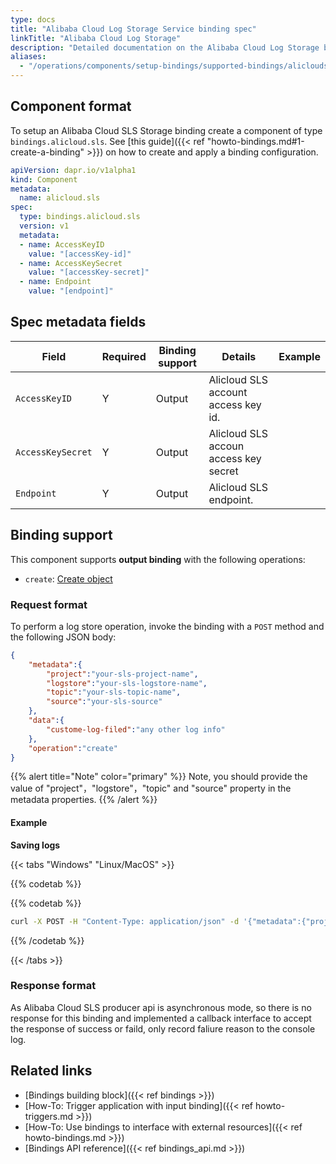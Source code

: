 ```yaml
---
type: docs
title: "Alibaba Cloud Log Storage Service binding spec"
linkTitle: "Alibaba Cloud Log Storage"
description: "Detailed documentation on the Alibaba Cloud Log Storage binding component"
aliases:
  - "/operations/components/setup-bindings/supported-bindings/alicloudsls/"
---
```


## Component format

To setup an Alibaba Cloud SLS Storage binding create a component of type `bindings.alicloud.sls`. See [this guide]({{< ref "howto-bindings.md#1-create-a-binding" >}}) on how to create and apply a binding configuration.

```yaml
apiVersion: dapr.io/v1alpha1
kind: Component
metadata:
  name: alicloud.sls
spec:
  type: bindings.alicloud.sls
  version: v1
  metadata:
  - name: AccessKeyID
    value: "[accessKey-id]"
  - name: AccessKeySecret
    value: "[accessKey-secret]"
  - name: Endpoint
    value: "[endpoint]"
```

## Spec metadata fields

| Field         | Required | Binding support  | Details | Example |
|---------------|----------|---------|---------|---------|
| `AccessKeyID`    | Y | Output | Alicloud SLS account access key id. | 
| `AccessKeySecret` | Y | Output |Alicloud SLS accoun access key secret |
| `Endpoint`   | Y | Output | Alicloud SLS endpoint.  | 

## Binding support

This component supports **output binding** with the following operations:
- `create`: [Create object](#create-object)


### Request format

To perform a log store operation, invoke the binding with a `POST` method and the following JSON body:

```json
{
    "metadata":{
        "project":"your-sls-project-name",
        "logstore":"your-sls-logstore-name",
        "topic":"your-sls-topic-name",
        "source":"your-sls-source"
    },
    "data":{
        "custome-log-filed":"any other log info"
    },
    "operation":"create"
}
```

{{% alert title="Note" color="primary" %}}
Note, you should provide the value of "project"，"logstore"，"topic" and "source" property in the metadata properties.
{{% /alert %}}

#### Example

**Saving logs**

{{< tabs "Windows" "Linux/MacOS" >}}

{{% codetab %}}

{{% codetab %}}

```bash
curl -X POST -H "Content-Type: application/json" -d '{"metadata":{"project":"project-name","logstore":"logstore-name","topic":"topic-name","source":"source-name"},"data":{"log-filed":"log info"}' http://localhost:<dapr-port>/v1.0/bindings/<binding-name>
```

{{% /codetab %}}

{{< /tabs >}}

### Response format
As Alibaba Cloud SLS producer api is asynchronous mode, so there is no response for this binding and implemented a callback interface to accept the response of success or faild, only record faliure reason to the console log.

## Related links

- [Bindings building block]({{< ref bindings >}})
- [How-To: Trigger application with input binding]({{< ref howto-triggers.md >}})
- [How-To: Use bindings to interface with external resources]({{< ref howto-bindings.md >}})
- [Bindings API reference]({{< ref bindings_api.md >}})
